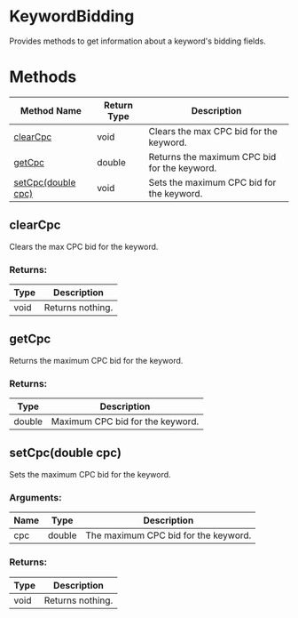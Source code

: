 # KeywordBidding
Provides methods to get information about a keyword&#x27;s bidding fields.

# Methods
|Method Name|Return Type|Description|
|-|-|-
[clearCpc](#clearcpc)|void|Clears the max CPC bid for the keyword.
[getCpc](#getcpc)|double|Returns the maximum CPC bid for the keyword.<br />
[setCpc(double cpc)](#setcpc~double-cpc~)|void|Sets the maximum CPC bid for the keyword.

## <a name="clearcpc"></a>clearCpc
Clears the max CPC bid for the keyword.


### Returns:
|Type|Description|
|-|-
void|Returns nothing.

## <a name="getcpc"></a>getCpc
Returns the maximum CPC bid for the keyword.



### Returns:
|Type|Description|
|-|-
double|Maximum CPC bid for the keyword.

## <a name="setcpc~double-cpc~"></a>setCpc(double cpc)
Sets the maximum CPC bid for the keyword.


### Arguments:
|Name|Type|Description|
|-|-|-
cpc|double|The maximum CPC bid for the keyword.<br />
### Returns:
|Type|Description|
|-|-
void|Returns nothing.

